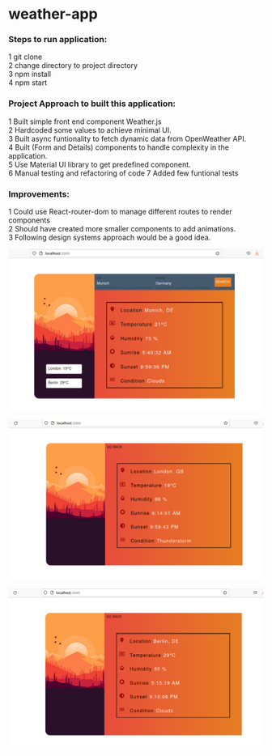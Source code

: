 # weather-app

### Steps to run application:                                      
1 git clone               
2 change directory to project directory               
3 npm install                  
4 npm start   

### Project Approach to built this application:                      
1 Built simple front end component Weather.js                               
2 Hardcoded some values to achieve minimal UI.                  
3 Built async funtionality to fetch dynamic data from OpenWeather API.                          
4 Built (Form and Details) components to handle complexity in the application.                  
5 Use Material UI library to get predefined component.    
6 Manual testing and refactoring of code
7 Added few funtional tests              

### Improvements:
1 Could use React-router-dom to manage different routes to render components                       
2 Should have created more smaller components to add animations.                             
3 Following design systems approach would be a good idea.

![](screenshot/1.png) 

![](screenshot/2.png) 

![](screenshot/3.png) 
